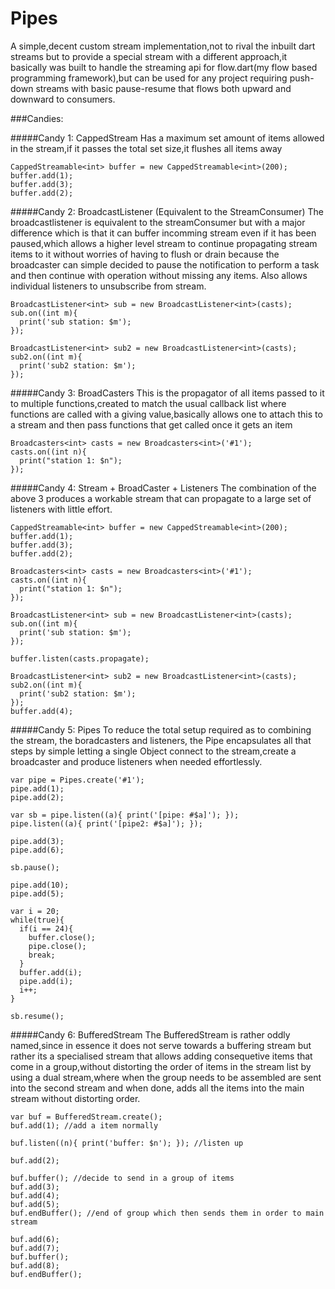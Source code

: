 Pipes
======
A simple,decent custom stream implementation,not to rival the inbuilt dart streams but to provide a special stream with a different approach,it basically was built to handle the streaming api for flow.dart(my flow based programming framework),but can be used for any project requiring push-down streams with basic pause-resume that flows both upward and downward to consumers.

###Candies:

#####Candy 1: CappedStream
	Has a maximum set amount of items allowed in the stream,if it passes the total set size,it flushes all items away
	
	CappedStreamable<int> buffer = new CappedStreamable<int>(200);
	buffer.add(1);
	buffer.add(3);
	buffer.add(2);
	
#####Candy 2: BroadcastListener (Equivalent to the StreamConsumer)
	The broadcastlistener is equivalent to the streamConsumer but with a major difference which is that it can buffer incomming stream
	even if it has been paused,which allows a higher level stream to continue propagating stream items to it without worries of 
	having to flush or drain because the broadcaster can simple decided to pause the notification to perform a task and then
	continue with operation without missing any items. Also allows individual listeners to unsubscribe from stream.
	
    BroadcastListener<int> sub = new BroadcastListener<int>(casts);
    sub.on((int m){
      print('sub station: $m');
    });
	
    BroadcastListener<int> sub2 = new BroadcastListener<int>(casts);
    sub2.on((int m){
      print('sub2 station: $m');
    });

#####Candy 3: BroadCasters
	This is the propagator of all items passed to it to multiple functions,created to match the usual callback list where functions
	are called with a giving value,basically allows one to attach this to a stream and then pass functions that get called once it
	gets an item
	
    Broadcasters<int> casts = new Broadcasters<int>('#1');
    casts.on((int n){
      print("station 1: $n");
    }); 

#####Candy 4: Stream + BroadCaster + Listeners
	The combination of the above 3 produces a workable stream that can propagate to a large set of listeners with little effort.
	
    CappedStreamable<int> buffer = new CappedStreamable<int>(200);
    buffer.add(1);
    buffer.add(3);
    buffer.add(2);
	
    Broadcasters<int> casts = new Broadcasters<int>('#1');
    casts.on((int n){
      print("station 1: $n");
    });
	
    BroadcastListener<int> sub = new BroadcastListener<int>(casts);
    sub.on((int m){
      print('sub station: $m');
    });
	
    buffer.listen(casts.propagate);
	
    BroadcastListener<int> sub2 = new BroadcastListener<int>(casts);
    sub2.on((int m){
      print('sub2 station: $m');
    });
    buffer.add(4);
	
	
#####Candy 5: Pipes
	To reduce the total setup required as to combining the stream, the boradcasters and listeners, the Pipe encapsulates all that
	steps by simple letting a single Object connect to the stream,create a broadcaster and produce listeners when needed effortlessly.
	
    var pipe = Pipes.create('#1');
    pipe.add(1);
    pipe.add(2);
	
    var sb = pipe.listen((a){ print('[pipe: #$a]'); });
    pipe.listen((a){ print('[pipe2: #$a]'); });
	
    pipe.add(3);
    pipe.add(6);
	
    sb.pause();
	
    pipe.add(10);
    pipe.add(5);
	
    var i = 20;
    while(true){
      if(i == 24){
        buffer.close();
        pipe.close();
        break;
      }
      buffer.add(i);
      pipe.add(i);
      i++;
    }
	
    sb.resume();
	

#####Candy 6: BufferedStream 
	The BufferedStream is rather oddly named,since in essence it does not serve towards a buffering stream but rather its a 
	specialised stream that allows adding consequetive items that come in a group,without distorting the order of items in the
	stream list by using a dual stream,where when the group needs to be assembled are sent into the second stream and when done,
	adds all the items into the main stream without distorting order.
	
    var buf = BufferedStream.create();
    buf.add(1); //add a item normally
	
    buf.listen((n){ print('buffer: $n'); }); //listen up
	
    buf.add(2);
	
    buf.buffer(); //decide to send in a group of items
    buf.add(3);
    buf.add(4);
    buf.add(5);
    buf.endBuffer(); //end of group which then sends them in order to main stream
	
    buf.add(6);
    buf.add(7);
    buf.buffer();
    buf.add(8);
    buf.endBuffer();